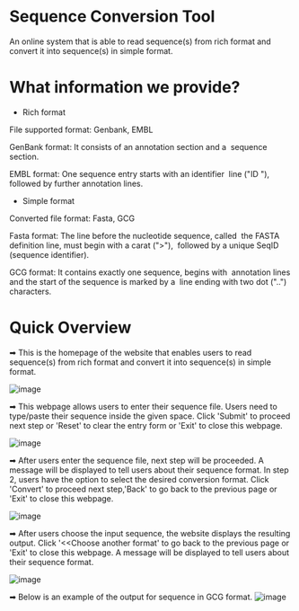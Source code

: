 # Sequence Conversion Tool
An online system that is able to read sequence(s) from rich format and convert it into sequence(s) in simple format.

# What information we provide?
 - Rich format
 
 File supported format: Genbank, EMBL
 
 GenBank format: It consists of an annotation section and a &nbsp;sequence section.
 
 EMBL format: One sequence entry starts with an identifier &nbsp;line ("ID "), followed by further annotation lines.
 
 
 - Simple format
 
 Converted file format: Fasta, GCG
 
 Fasta format: The line before the nucleotide sequence, called &nbsp;the FASTA definition line, must begin with a carat (">"), &nbsp;followed by a unique SeqID (sequence identifier). 
 
 GCG format: It contains exactly one sequence, begins with &nbsp;annotation lines and the start of the sequence is marked by a &nbsp;line ending with two dot ("..") characters.

# Quick Overview

➡ This is the homepage of the website that enables users to read sequence(s) from rich format and convert it into sequence(s) in simple format.

![image](https://user-images.githubusercontent.com/127811480/230708570-d85a04a8-a190-44d1-a0ea-08259fb6e78b.png)

➡ This webpage allows users to enter their sequence file. Users need to type/paste their sequence inside the given space. Click 'Submit' to proceed next step or 'Reset' to clear the entry form or 'Exit' to close this webpage.

![image](https://user-images.githubusercontent.com/127811480/230708597-9b77f184-9e6d-4a48-88e9-40a54614a40c.png)

➡ After users enter the sequence file, next step will be proceeded. A message will be displayed to tell users about their sequence format. In step 2, users have the option to select the desired conversion format. Click 'Convert' to proceed next step,'Back' to go back to the previous page or 'Exit' to close this webpage.

![image](https://user-images.githubusercontent.com/127811480/230708624-d5c792ac-8ae3-4e59-aabb-02f778256e1d.png)

➡ After users choose the input sequence, the website displays the resulting output. Click '<<Choose another format' to go back to the previous page or 'Exit' to close this webpage. A message will be displayed to tell users about their sequence format.

![image](https://user-images.githubusercontent.com/127811480/230708631-354c4ea0-bbae-4e8a-9659-be596eb42cc7.png)

➡ Below is an example of the output for sequence in GCG format.
![image](https://user-images.githubusercontent.com/127811480/230708695-91906187-93cf-4ab0-8b29-31198bc33025.png)

